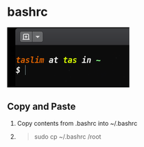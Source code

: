 # bashrc
![preview](./preview.png)

## Copy and Paste
1. Copy contents from .bashrc into ~/.bashrc
2. > sudo cp ~/.bashrc /root